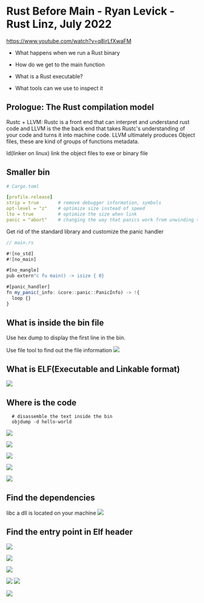 # Rust Before Main - Ryan Levick - Rust Linz, July 2022

https://www.youtube.com/watch?v=q8irLfXwaFM

- What happens when we run a Rust binary

- How do we get to the main function

- What is a Rust executable?

- What tools can we use to inspect it

## Prologue: The Rust compilation model

Rustc + LLVM: Rustc is a front end that can interpret and understand rust code and LLVM is the the back end that
takes Rustc's understanding of your code and turns it into machine code.
LLVM ultimately produces Object files, these are kind of groups of functions metadata.

ld(linker on linux) link the object files to exe or binary file

## Smaller bin

```yaml
# Cargo.toml

[profile.release]
strip = true       # remove debugger information, symbols
opt-level = "z"    # optimize size instead of speed
lto = true         # optimize the size when link
panic = "abort"    # changing the way that panics work from unwinding the stack to simply aborting
```

Get rid of the standard library and customize the panic handler

```ts
// main.rs

#![no_std]
#![no_main]

#[no_mangle]
pub extern"c fu main() -> isize { 0}

#[panic_handler]
fn my_panic(_info: &core::panic::PanicInfo) -> !{
  loop {}
}
```

## What is inside the bin file

Use hex dump to display the first line in the bin.

Use file tool to find out the file information
![](./file-info.png)

## What is ELF(Executable and Linkable format)

![](./elf.png)

## Where is the code

```
  # disassemble the text inside the bin
  objdump -d hello-world
```

![](code.png)

![](_start.png)

![](_start2.png)

![](__libc_start_main.png)

![](./calls.png)

## Find the dependencies

libc a dll is located on your machine
![](./ldd.png)

## Find the entry point in Elf header

![](./entry.png)

![](./dynamic-linker.png)

![](./dynamic-loader.png)

![](./execve.png)
![](./execve2.png)

![](./resources.png)
